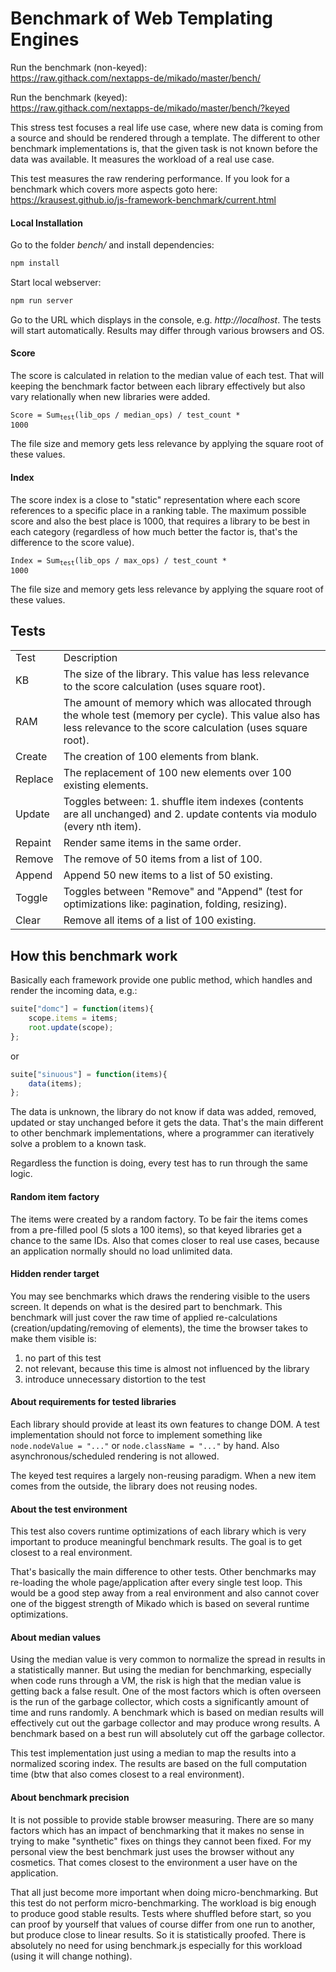 # Benchmark of Web Templating Engines

Run the benchmark (non-keyed):<br>
<a href="https://raw.githack.com/nextapps-de/mikado/master/bench/">https://raw.githack.com/nextapps-de/mikado/master/bench/</a><br>

Run the benchmark (keyed):<br>
<a href="https://raw.githack.com/nextapps-de/mikado/master/bench/?keyed">https://raw.githack.com/nextapps-de/mikado/master/bench/?keyed</a><br>

This stress test focuses a real life use case, where new data is coming from a source and should be rendered through a template. The different to other benchmark implementations is, that the given task is not known before the data was available. It measures the workload of a real use case.

This test measures the raw rendering performance. If you look for a benchmark which covers more aspects goto here:<br>
https://krausest.github.io/js-framework-benchmark/current.html

#### Local Installation

Go to the folder _bench/_ and install dependencies:
```cmd
npm install
```

Start local webserver:
```cmd
npm run server
```

Go to the URL which displays in the console, e.g. _http://localhost_. The tests will start automatically. Results may differ through various browsers and OS.

#### Score
The score is calculated in relation to the median value of each test. That will keeping the benchmark factor between each library effectively but also vary relationally when new libraries were added.

<code>Score = Sum<sub>test</sub>(lib_ops / median_ops) / test_count * 1000</code>

The file size and memory gets less relevance by applying the square root of these values.

#### Index
The score index is a close to "static" representation where each score references to a specific place in a ranking table. The maximum possible score and also the best place is 1000, that requires a library to be best in each category (regardless of how much better the factor is, that's the difference to the score value).

<code>Index = Sum<sub>test</sub>(lib_ops / max_ops) / test_count * 1000</code>

The file size and memory gets less relevance by applying the square root of these values.

## Tests

<table>
    <tr></tr>
    <tr>
        <td>Test</td>
        <td>Description</td>
    </tr>
    <tr>
        <td>KB</td>
        <td>The size of the library. This value has less relevance to the score calculation (uses square root).</td>
    </tr>
    <tr></tr>
    <tr>
        <td>RAM</td>
        <td>The amount of memory which was allocated through the whole test (memory per cycle). This value also has less relevance to the score calculation (uses square root).</td>
    </tr>
    <tr></tr>
    <tr>
        <td>Create</td>
        <td>The creation of 100 elements from blank.</td>
    </tr>
    <tr></tr>
    <tr>
        <td>Replace</td>
        <td>The replacement of 100 new elements over 100 existing elements.</td>
    </tr>
    <tr></tr>
    <tr>
        <td>Update</td>
        <td>Toggles between: 1. shuffle item indexes (contents are all unchanged) and 2. update contents via modulo (every nth item).</td>
    </tr>
    <tr></tr>
    <tr>
        <td>Repaint</td>
        <td>Render same items in the same order.</td>
    </tr>
    <tr></tr>
    <tr>
        <td>Remove</td>
        <td>The remove of 50 items from a list of 100.</td>
    </tr>
    <tr></tr>
    <tr>
        <td>Append</td>
        <td>Append 50 new items to a list of 50 existing.</td>
    </tr>   
    <tr></tr>
    <tr>
        <td>Toggle</td>
        <td>Toggles between "Remove" and "Append" (test for optimizations like: pagination, folding, resizing).</td>
    </tr>  
    <tr></tr>
    <tr>
        <td>Clear</td>
        <td>Remove all items of a list of 100 existing.</td>
    </tr>  
</table>

## How this benchmark work

Basically each framework provide one public method, which handles and render the incoming data, e.g.:

```js
suite["domc"] = function(items){
    scope.items = items;
    root.update(scope);
};
```

or

```js
suite["sinuous"] = function(items){
    data(items);
};
```

The data is unknown, the library do not know if data was added, removed, updated or stay unchanged before it gets the data. That's the main different to other benchmark implementations, where a programmer can iteratively solve a problem to a known task.

Regardless the function is doing, every test has to run through the same logic.

#### Random item factory

The items were created by a random factory. To be fair the items comes from a pre-filled pool (5 slots a 100 items), so that keyed libraries get a chance to the same IDs. Also that comes closer to real use cases, because an application normally should no load unlimited data.

#### Hidden render target

You may see benchmarks which draws the rendering visible to the users screen. It depends on what is the desired part to benchmark. This benchmark will just cover the raw time of applied re-calculations (creation/updating/removing of elements), the time the browser takes to make them visible is:

1. no part of this test
2. not relevant, because this time is almost not influenced by the library
3. introduce unnecessary distortion to the test

#### About requirements for tested libraries
Each library should provide at least its own features to change DOM. A test implementation should not force to implement something like `node.nodeValue = "..."` or `node.className = "..."` by hand. Also asynchronous/scheduled rendering is not allowed.

The keyed test requires a largely non-reusing paradigm. When a new item comes from the outside, the library does not reusing nodes.

#### About the test environment

This test also covers runtime optimizations of each library which is very important to produce meaningful benchmark results. The goal is to get closest to a real environment.

That's basically the main difference to other tests<!-- like <a href="https://krausest.github.io/js-framework-benchmark/current.html">this</a>-->. Other benchmarks may re-loading the whole page/application after every single test loop. This would be a good step away from a real environment and also cannot cover one of the biggest strength of Mikado which is based on several runtime optimizations.

#### About median values
Using the median value is very common to normalize the spread in results in a statistically manner. But using the median for benchmarking, especially when code runs through a VM, the risk is high that the median value is getting back a false result. One of the most factors which is often overseen is the run of the garbage collector, which costs a significantly amount of time and runs randomly. A benchmark which is based on median results will effectively cut out the garbage collector and may produce wrong results. A benchmark based on a best run will absolutely cut off the garbage collector.

This test implementation just using a median to map the results into a normalized scoring index. The results are based on the full computation time (btw that also comes closest to a real environment).

#### About benchmark precision
It is not possible to provide stable browser measuring. There are so many factors which has an impact of benchmarking that it makes no sense in trying to make "synthetic" fixes on things they cannot been fixed. For my personal view the best benchmark just uses the browser without any cosmetics. That comes closest to the environment a user have on the application.

That all just become more important when doing micro-benchmarking. But this test do not perform micro-benchmarking. The workload is big enough to produce good stable results. Tests where shuffled before start, so you can proof by yourself that values of course differ from one run to another, but produce close to linear results. So it is statistically proofed. There is absolutely no need for using benchmark.js especially for this workload (using it will change nothing).